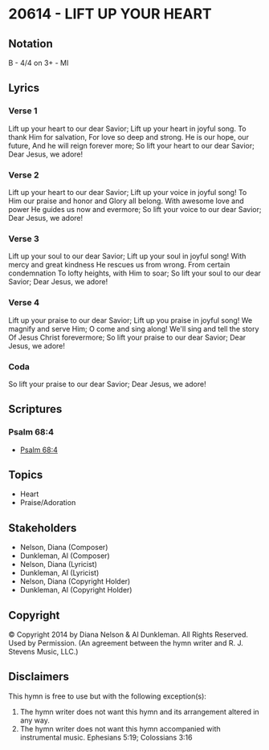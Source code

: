 # 20614 - LIFT UP YOUR HEART

## Notation

B - 4/4 on 3+ - MI

## Lyrics

### Verse 1

Lift up your heart to our dear Savior; Lift up your heart in joyful song. To thank Him for salvation, For love so deep and strong. He is our hope, our future, And he will reign forever more; So lift your heart to our dear Savior; Dear Jesus, we adore!

### Verse 2

Lift up your heart to our dear Savior; Lift up your voice in  joyful song! To Him our praise and honor and Glory all belong. With awesome love and power He guides us now and evermore; So lift your voice to our dear Savior; Dear Jesus, we adore!

### Verse 3

Lift up your soul to our dear Savior; Lift up your soul in joyful song! With mercy and great kindness He rescues us from wrong. From certain condemnation To lofty heights, with Him to soar; So lift your soul to our dear Savior; Dear Jesus, we adore!

### Verse 4

Lift up your praise to our dear Savior; Lift up you praise in joyful song! We magnify and serve Him; O come and sing along! We'll sing and tell the story Of Jesus Christ forevermore; So lift your praise to our dear Savior; Dear Jesus, we adore!

### Coda

So lift your praise to our dear Savior; Dear Jesus, we adore!


## Scriptures

### Psalm 68:4

- [Psalm 68:4](https://www.biblegateway.com/passage/?search=Psalm%2068%3A4)


## Topics

- Heart
- Praise/Adoration

## Stakeholders

- Nelson, Diana (Composer)
- Dunkleman, Al (Composer)
- Nelson, Diana (Lyricist)
- Dunkleman, Al (Lyricist)
- Nelson, Diana (Copyright Holder)
- Dunkleman, Al (Copyright Holder)

## Copyright

© Copyright 2014 by Diana Nelson & Al Dunkleman. All Rights Reserved. Used by Permission.
(An agreement between the hymn writer and R. J. Stevens Music, LLC.)

## Disclaimers

This hymn is free to use but with the following exception(s):
1. The hymn writer does not want this hymn and its arrangement altered in any way.
2. The hymn writer does not want this hymn accompanied with instrumental music.
Ephesians 5:19; Colossians 3:16

